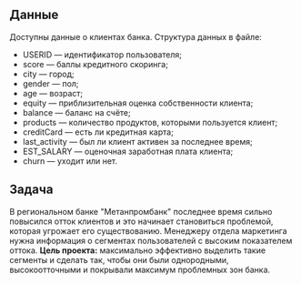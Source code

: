 ## Данные
Доступны данные о клиентах банка.
Структура данных в файле:
* USERID — идентификатор пользователя;
* score — баллы кредитного скоринга;
* city — город;
* gender — пол;
* age — возраст;
* equity — приблизительная оценка собственности клиента; 
* balance — баланс на счёте;
* products — количество продуктов, которыми пользуется клиент;
* creditCard — есть ли кредитная карта;
* last_activity — был ли клиент активен за последнее время;
* EST_SALARY — оценочная заработная плата клиента;
* churn — уходит или нет.
## Задача
В региональном банке "Метанпромбанк" последнее время сильно повысился отток клиентов и это начинает становиться проблемой, которая угрожает его существованию. Менеджеру отдела маркетинга нужна информация о сегментах пользователей с высоким показателем оттока.
**Цель проекта:** максимально эффективно выделить такие сегменты и сделать так, чтобы они были однородными, высокоотточными и покрывали максимум проблемных зон банка.
